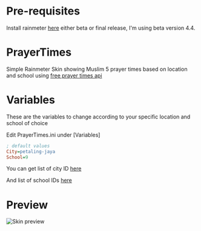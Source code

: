 # Pre-requisites
Install rainmeter [here](https://www.rainmeter.net/) either beta or final release, I'm using beta version 4.4.

# PrayerTimes
Simple Rainmeter Skin showing Muslim 5 prayer times based on location and school using [free prayer times api](https://prayertimes.date/api)

# Variables
These are the variables to change according to your specific location and school of choice

Edit PrayerTimes.ini under [Variables]
```ini
; default values
City=petaling-jaya 
School=9
```

You can get list of city ID [here](https://prayertimes.date/api/docs/cities)

And list of school IDs [here](https://prayertimes.date/api/docs/school)

# Preview
![Skin preview](https://media.discordapp.net/attachments/279412797882761216/819126606962229248/unknown.png)
